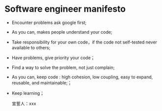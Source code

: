 # Software engineer manifesto

- Encounter problems ask google first;

- As you can, makes people understand your code;

- Take responsibility for your own code，if the code not self-tested  never available to others;

- Have problems, give priority  your code；

- Find a way to solve the problem, not just complain;

- As you can, keep code : high cohesion, low coupling, easy to expand, reusable, and maintainable;；

- Keep learning；

  宣誓人：xxx